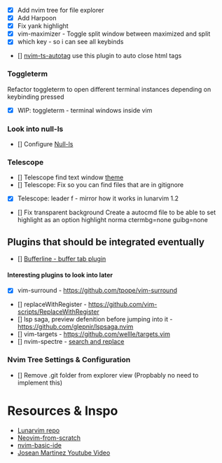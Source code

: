 - [x] Add nvim tree for file explorer
- [x] Add Harpoon
- [x] Fix yank highlight
- [x] vim-maximizer - Toggle split window between maximized and split
- [x] which key - so i can see all keybinds
- [] [nvim-ts-autotag](https://github.com/windwp/nvim-ts-autotag) use this plugin to auto close html tags

### Toggleterm
Refactor toggleterm to open different terminal instances depending on keybinding pressed
- [x] WIP: toggleterm - terminal windows inside vim

### Look into null-ls
- [] Configure [Null-ls](https://www.youtube.com/watch?v=e3xxkEbhG0o)

### Telescope
- [] Telescope find text window [theme](https://github.com/nvim-telescope/telescope.nvim#themes) 
- [] Telescope: Fix so you can find files that are in gitignore
- [x] Telescope: leader f - mirror how it works in lunarvim 1.2

- [] Fix transparent background 
      Create a autocmd file to be able to set highlight as an option
      highlight norma ctermbg=none guibg=none
## Plugins that should be integrated eventually
- [] [Bufferline - buffer tab plugin](https://github.com/akinsho/bufferline.nvim)

#### Interesting plugins to look into later
- [x] vim-surround - https://github.com/tpope/vim-surround
- [] replaceWithRegister - https://github.com/vim-scripts/ReplaceWithRegister
- [] lsp saga, preview defenition before jumping into it - https://github.com/glepnir/lspsaga.nvim
- [] vim-targets - https://github.com/wellle/targets.vim
- [] nvim-spectre - [search and replace](https://github.com/nvim-pack/nvim-spectre) 
### Nvim Tree Settings & Configuration
- [] Remove .git folder from explorer view (Propbably no need to implement this)

# Resources & Inspo
* [Lunarvim repo](https://www.lunarvim.org/)
* [Neovim-from-scratch](https://github.com/LunarVim/Neovim-from-scratch)
* [nvim-basic-ide](https://github.com/LunarVim/nvim-basic-ide)
* [Josean Martinez Youtube Video](https://www.youtube.com/watch?v=vdn_pKJUda8&list=LL&index=1)

